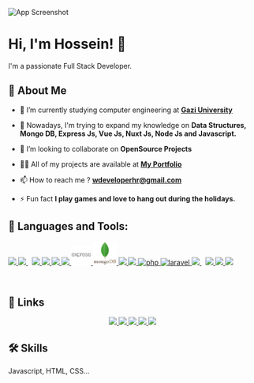 


![App Screenshot](https://i.imgur.com/iXuL1HG.png)


# Hi, I'm Hossein! 👋

I'm a passionate Full Stack Developer.
## 🚀 About Me

- 🔭 I’m currently studying computer engineering at **[Gazi University](https://www.lfwfacademy.com)**

- 🌱 Nowadays, I'm trying to expand my knowledge on **Data Structures, Mongo DB, Express Js, Vue Js, Nuxt Js, Node Js and Javascript.**

- 👯 I’m looking to collaborate on **OpenSource Projects**

- 👨‍💻 All of my projects are available at **[My Portfolio](https://webdevhr.com)**

- 📫 How to reach me ? **wdeveloperhr@gmail.com**

- ⚡ Fun fact **I play games and love to hang out during the holidays.**

## 🚀 Languages and Tools:

<p align="left"> 
    <a href="https://reactjs.org/" target="_blank"> <img src="https://img.icons8.com/color/48/000000/vue-js.png"/> </a>
    <a style="padding-right:8px;" href="https://nodejs.org" target="_blank"> <img src="https://img.icons8.com/color/48/000000/nodejs.png"/> </a> 
    <a href="https://developer.mozilla.org/en-US/docs/Web/JavaScript" target="_blank"> <img src="https://img.icons8.com/color/48/000000/javascript.png"/> </a> 
    <a href="https://www.w3.org/html/" target="_blank"> <img src="https://img.icons8.com/color/48/000000/html-5.png"/> </a> 
    <a href="https://www.w3schools.com/css/" target="_blank"> <img src="https://img.icons8.com/color/48/000000/css3.png"/> </a> 
    <a href="https://getbootstrap.com" target="_blank"> <img src="https://img.icons8.com/color/48/000000/bootstrap.png"/> </a> 
    <a href="https://expressjs.com" target="_blank"> <img src="https://raw.githubusercontent.com/devicons/devicon/master/icons/express/express-original-wordmark.svg" alt="express" width="40" height="40"/> </a>
    <a href="https://www.mongodb.com/" target="_blank"> <img src="https://raw.githubusercontent.com/devicons/devicon/master/icons/mongodb/mongodb-original-wordmark.svg" alt="mongodb" width="48" height="48"/> </a> 
    <a href="https://firebase.google.com/" target="_blank"> <img src="https://img.icons8.com/color/48/000000/firebase.png"/> </a> 
    <a href="https://isocpp.org" target="_blank"> <img src="https://img.icons8.com/color/48/000000/c-plus-plus-logo.png"/> </a> 
    <a href="https://www.php.net" target="_blank"> <img src="https://img.icons8.com/ios-filled/50/000000/php-logo.png" alt="php"/> </a> 
    <a href="https://laravel.com" target="_blank"> <img src="https://img.icons8.com/fluency/48/000000/laravel.png" alt="laravel"/> </a> 
    <a style="padding-right:8px;" href="https://www.mysql.com/" target="_blank"> <img src="https://img.icons8.com/fluent/50/000000/mysql-logo.png"/> </a>
    <a href="https://www.python.org" target="_blank"> <img src="https://img.icons8.com/color/48/000000/python.png"/> </a>  
    <a href="https://www.djangoproject.com" target="_blank"> <img src="https://img.icons8.com/external-tal-revivo-duo-tal-revivo/25/000000/external-django-a-high-level-python-web-framework-that-encourages-rapid-development-logo-duo-tal-revivo.png"/> </a>
    <a href="https://git-scm.com/" target="_blank"> <img src="https://img.icons8.com/color/48/000000/git.png"/> </a> 
    
</p>

<br/>
<h2>🔗 Links</h2>
<p align="center">
    <a href="https://firebase.google.com/" target="_blank"> <img src="https://img.icons8.com/fluency/48/000000/portfolio.png"/> </a>
    <a href="https://firebase.google.com/" target="_blank"> <img src="https://img.icons8.com/fluency/48/000000/twitter.png"/> </a> 
    <a href="https://firebase.google.com/" target="_blank"> <img src="https://img.icons8.com/color/48/000000/telegram-app.png"/> </a>
    <a href="https://firebase.google.com/" target="_blank"> <img src="https://img.icons8.com/color/48/000000/gmail.png"/> </a>
    <a href="https://firebase.google.com/" target="_blank"> <img src="https://img.icons8.com/color/48/000000/linkedin-circled.png"/> </a>
    
</p>


<h2>🛠 Skills</h2>
Javascript, HTML, CSS...


